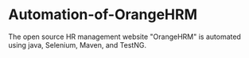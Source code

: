 # Automation-of-OrangeHRM
The open source HR management website "OrangeHRM" is automated using java, Selenium, Maven, and TestNG.
